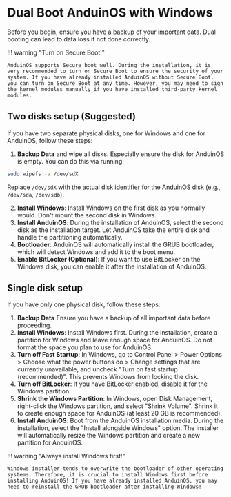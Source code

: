 # Dual Boot AnduinOS with Windows

Before you begin, ensure you have a backup of your important data. Dual booting can lead to data loss if not done correctly.

!!! warning "Turn on Secure Boot!"

    AnduinOS supports Secure boot well. During the installation, it is very recommended to turn on Secure Boot to ensure the security of your system. If you have already installed AnduinOS without Secure Boot, you can turn on Secure Boot at any time. However, you may need to sign the kernel modules manually if you have installed third-party kernel modules.

## Two disks setup (Suggested)

If you have two separate physical disks, one for Windows and one for AnduinOS, follow these steps:

1. **Backup Data** and wipe all disks. Especially ensure the disk for AnduinOS is empty. You can do this via running:

```bash title="Wipe Disk"
sudo wipefs -a /dev/sdX
```

Replace `/dev/sdX` with the actual disk identifier for the AnduinOS disk (e.g., `/dev/sda`, `/dev/sdb`).

2. **Install Windows**: Install Windows on the first disk as you normally would. Don't mount the second disk in Windows.
3. **Install AnduinOS**: During the installation of AnduinOS, select the second disk as the installation target. Let AnduinOS take the entire disk and handle the partitioning automatically.
4. **Bootloader**: AnduinOS will automatically install the GRUB bootloader, which will detect Windows and add it to the boot menu.
5. **Enable BitLocker (Optional)**: If you want to use BitLocker on the Windows disk, you can enable it after the installation of AnduinOS.

## Single disk setup

If you have only one physical disk, follow these steps:

1. **Backup Data** Ensure you have a backup of all important data before proceeding.
2. **Install Windows**: Install Windows first. During the installation, create a partition for Windows and leave enough space for AnduinOS. Do not format the space you plan to use for AnduinOS.
3. **Turn off Fast Startup**: In Windows, go to Control Panel > Power Options > Choose what the power buttons do > Change settings that are currently unavailable, and uncheck "Turn on fast startup (recommended)". This prevents Windows from locking the disk.
4. **Turn off BitLocker**: If you have BitLocker enabled, disable it for the Windows partition.
5. **Shrink the Windows Partition**: In Windows, open Disk Management, right-click the Windows partition, and select "Shrink Volume". Shrink it to create enough space for AnduinOS (at least 20 GB is recommended).
6. **Install AnduinOS**: Boot from the AnduinOS installation media. During the installation, select the "Install alongside Windows" option. The installer will automatically resize the Windows partition and create a new partition for AnduinOS.

!!! warning "Always install Windows first!"

    Windows installer tends to overwrite the bootloader of other operating systems. Therefore, it is crucial to install Windows first before installing AnduinOS! If you have already installed AnduinOS, you may need to reinstall the GRUB bootloader after installing Windows!
